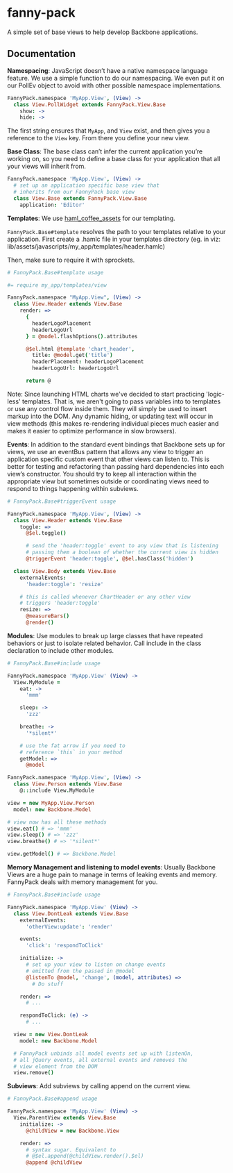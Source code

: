 # fanny-pack

A simple set of base views to help develop Backbone applications.

## Documentation

**Namespacing**: JavaScript doesn’t have a native namespace language feature. We use a simple function to do our namespacing. We even put it on our PollEv object to avoid with other possible namespace implementations.

```coffee
FannyPack.namespace 'MyApp.View', (View) ->
  class View.PollWidget extends FannyPack.View.Base
    show: ->
    hide: ->
```

The first string ensures that `MyApp`, and `View` exist, and then gives you a reference to the `View` key. From there you define your new view.

**Base Class**: The base class can’t infer the current application you’re working on, so you need to define a base class for your application that all your views will inherit from.

```coffee
FannyPack.namespace 'MyApp.View', (View) ->
  # set up an application specific base view that
  # inherits from our FannyPack base view
  class View.Base extends FannyPack.View.Base
    application: 'Editor'
```

**Templates**: We use [haml\_coffee\_assets](https://github.com/netzpirat/haml_coffee_assets) for our templating.

`FannyPack.Base#template` resolves the path to your templates relative to your application. First create a .hamlc file in your templates directory (eg. in viz: lib/assets/javascripts/my_app/templates/header.hamlc)

Then, make sure to require it with sprockets.

```coffee
# FannyPack.Base#template usage

#= require my_app/templates/view

FannyPack.namespace "MyApp.View", (View) ->
  class View.Header extends View.Base
    render: =>
      {
        headerLogoPlacement
        headerLogoUrl
      } = @model.flashOptions().attributes

      @$el.html @template 'chart_header',
        title: @model.get('title')
        headerPlacement: headerLogoPlacement
        headerLogoUrl: headerLogoUrl

      return @
```

Note: Since launching HTML charts we've decided to start practicing 'logic-less' templates. That is, we aren't going to pass variables into to templates or use any control flow inside them. They will simply be used to insert markup into the DOM. Any dynamic hiding, or updating text will occur in view methods (this makes re-rendering individual pieces much easier and makes it easier to optimize performance in slow browsers).

**Events**: In addition to the standard event bindings that Backbone sets up for views, we use an eventBus pattern that allows any view to trigger an application specific custom event that other views can listen to. This is better for testing and refactoring than passing hard dependencies into each view’s constructor. You should try to keep all interaction within the appropriate view but sometimes outside or coordinating views need to respond to things happening within subviews.

```coffee
# FannyPack.Base#triggerEvent usage

FannyPack.namespace 'MyApp.View', (View) ->
  class View.Header extends View.Base
    toggle: =>
      @$el.toggle()

      # send the 'header:toggle' event to any view that is listening
      # passing them a boolean of whether the current view is hidden
      @triggerEvent 'header:toggle', @$el.hasClass('hidden')

  class View.Body extends View.Base
    externalEvents:
      'header:toggle': 'resize'

    # this is called whenever ChartHeader or any other view
    # triggers 'header:toggle'
    resize: =>
      @measureBars()
      @render()
```

**Modules**: Use modules to break up large classes that have repeated behaviors or just to isolate related behavior. Call include in the class declaration to include other modules.

```coffee
# FannyPack.Base#include usage

FannyPack.namespace 'MyApp.View' (View) ->
  View.MyModule =
    eat: ->
      'mmm'

    sleep: ->
      'zzz'

    breathe: ->
      '*silent*'

    # use the fat arrow if you need to
    # reference `this` in your method
    getModel: =>
      @model

FannyPack.namespace 'MyApp.View', (View) ->
  class View.Person extends View.Base
    @::include View.MyModule

view = new MyApp.View.Person
  model: new Backbone.Model

# view now has all these methods
view.eat() # => 'mmm'
view.sleep() # => 'zzz'
view.breathe() # => '*silent*'

view.getModel() # => Backbone.Model
```

**Memory Management and listening to model events**: Usually Backbone Views are a huge pain to manage in terms of leaking events and memory. FannyPack deals with memory management for you.

```coffee
# FannyPack.Base#include usage

FannyPack.namespace 'MyApp.View' (View) ->
  class View.DontLeak extends View.Base
    externalEvents:
      'otherView:update': 'render'

    events:
      'click': 'respondToClick'

    initialize: ->
      # set up your view to listen on change events
      # emitted from the passed in @model
      @listenTo @model, 'change', (model, attributes) =>
        # Do stuff

    render: =>
      # ...

    respondToClick: (e) ->
      # ...

  view = new View.DontLeak
    model: new Backbone.Model

  # FannyPack unbinds all model events set up with listenOn,
  # all jQuery events, all external events and removes the
  # view element from the DOM
  view.remove()
```

**Subviews**: Add subviews by calling append on the current view.

```coffee
# FannyPack.Base#append usage

FannyPack.namespace 'MyApp.View' (View) ->
  View.ParentView extends View.Base
    initialize: ->
      @childView = new Backbone.View

    render: =>
      # syntax sugar. Equivalent to
      # @$el.append(@childView.render().$el)
      @append @childView
```
